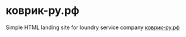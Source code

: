 # коврик-ру.рф
Simple HTML landing site for loundry service company [коврик-ру.рф](https://коврик-ру.рф/)
